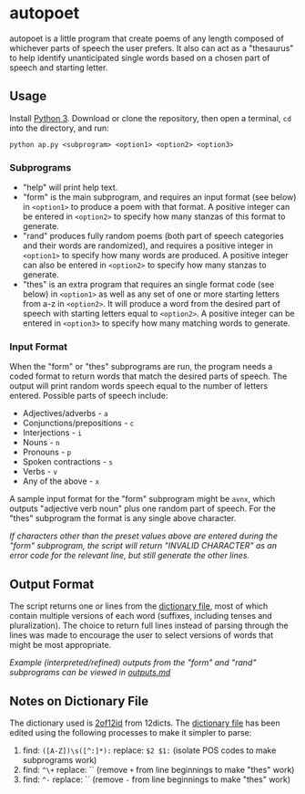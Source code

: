 # autopoet
autopoet is a little program that  create poems of any length composed of whichever parts of speech the user prefers. It also can act as a "thesaurus" to help identify unanticipated single words based on a chosen part of speech and starting letter.

## Usage
Install [Python 3](https://www.python.org/downloads/). Download or clone the repository, then open a terminal, `cd` into the directory, and run:

`python ap.py <subprogram> <option1> <option2> <option3>`

### Subprograms
* "help" will print help text.
* "form" is the main subprogram, and requires an input format (see below) in `<option1>` to produce a poem with that format. A positive integer can be entered in `<option2>` to specify how many stanzas of this format to generate.
* "rand" produces fully random poems (both part of speech categories and their words are randomized), and requires a positive integer in `<option1>` to specify how many words are produced. A positive integer can also be entered in `<option2>` to specify how many stanzas to generate.
* "thes" is an extra program that requires an single format code (see below) in `<option1>` as well as any set of one or more starting letters from a-z in `<option2>`. It will produce a word from the desired part of speech with starting letters equal to `<option2>`. A positive integer can be entered in `<option3>` to specify how many matching words to generate.

### Input Format
When the "form" or "thes" subprograms are run, the program needs a coded format to return words that match the desired parts of speech. The output will print random words speech equal to the number of letters entered. Possible parts of speech include:

* Adjectives/adverbs - `a`
* Conjunctions/prepositions - `c`
* Interjections - `i`
* Nouns - `n`
* Pronouns - `p`
* Spoken contractions - `s`
* Verbs - `v`
* Any of the above - `x`

A sample input format for the "form" subprogram might be `avnx`, which outputs "adjective verb noun" plus one random part of speech. For the "thes" subprogram the format is any single above character.

*If characters other than the preset values above are entered during the "form" subprogram, the script will return "INVALID CHARACTER" as an error code for the relevant line, but still generate the other lines.*

## Output Format
The script returns one or lines from the [dictionary file](words.txt), most of which contain multiple versions of each word (suffixes, including tenses and pluralization). The choice to return full lines instead of parsing through the lines was made to encourage the user to select versions of words that might be most appropriate.

*Example (interpreted/refined) outputs from the "form" and "rand" subprograms can be viewed in [outputs.md](outputs.md)*

## Notes on Dictionary File
The dictionary used is [2of12id](http://wordlist.aspell.net/alt12dicts-infl-readme/) from 12dicts. The [dictionary file](words.txt) has been edited using the following processes to make it simpler to parse:

1. find: `([A-Z])\s([^:]*):` replace: `$2 $1:` (isolate POS codes to make subprograms work)
2. find: `^\+` replace: `` (remove `+` from line beginnings to make "thes" work)
3. find: `^-` replace: `` (remove `-` from line beginnings to make "thes" work)